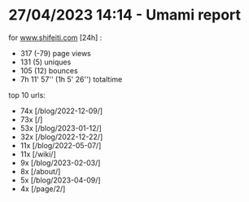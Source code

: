 # 27/04/2023 14:14 - Umami report
for www.shifeiti.com [24h] :

 - 317 (-79) page views
 - 131 (5) uniques
 - 105 (12) bounces
 - 7h 11' 57'' (1h 5' 26'') totaltime


top 10 urls:
 - 74x [/blog/2022-12-09/]
 - 73x [/]
 - 53x [/blog/2023-01-12/]
 - 32x [/blog/2022-12-22/]
 - 11x [/blog/2022-05-07/]
 - 11x [/wiki/]
 - 9x [/blog/2023-02-03/]
 - 8x [/about/]
 - 5x [/blog/2023-04-09/]
 - 4x [/page/2/]


